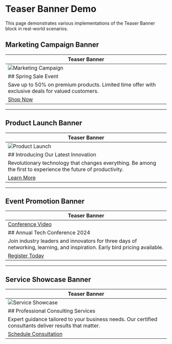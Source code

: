 # Teaser Banner Demo

This page demonstrates various implementations of the Teaser Banner block in real-world scenarios.

## Marketing Campaign Banner

| Teaser Banner |
|---|
| ![Marketing Campaign](https://via.placeholder.com/1200x600/3b63fb/ffffff?text=Spring+Sale+Campaign) |
| ## Spring Sale Event |
| Save up to 50% on premium products. Limited time offer with exclusive deals for valued customers. |
| [Shop Now](/sale) |

---

## Product Launch Banner

| Teaser Banner |
|---|
| ![Product Launch](https://via.placeholder.com/1200x600/1d3ecf/ffffff?text=New+Product+Launch) |
| ## Introducing Our Latest Innovation |
| Revolutionary technology that changes everything. Be among the first to experience the future of productivity. |
| [Learn More](/products/new) |

---

## Event Promotion Banner

| Teaser Banner |
|---|
| [Conference Video](https://sample-videos.com/zip/10/mp4/SampleVideo_1280x720_2mb.mp4) |
| ## Annual Tech Conference 2024 |
| Join industry leaders and innovators for three days of networking, learning, and inspiration. Early bird pricing available. |
| [Register Today](/events/conference) |

---

## Service Showcase Banner

| Teaser Banner |
|---|
| ![Service Showcase](https://via.placeholder.com/1200x600/0063be/ffffff?text=Professional+Services) |
| ## Professional Consulting Services |
| Expert guidance tailored to your business needs. Our certified consultants deliver results that matter. |
| [Schedule Consultation](/consulting) | 
